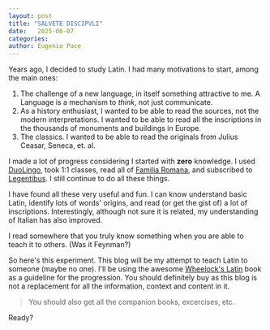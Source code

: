 ```yaml
---
layout: post
title: "SALVETE DISCIPVLI"
date:   2025-06-07
categories:
author: Eugenio Pace
---
```


Years ago, I decided to study Latin. I had many motivations to start, among the main ones:

1. The challenge of a new language, in itself something attractive to me. A Language is a mechanism to *think*, not just communicate.
2. As a history enthusiast, I wanted to be able to read the sources, not the modern interpretations. I wanted to be able to read all the inscriptions in the thousands of monuments and buildings in Europe.
3. The classics. I wanted to be able to read the originals from Julius Ceasar, Seneca, et. al.

I made a lot of progress considering I started with **zero** knowledge. I used [DuoLingo](https://www.duolingo.com/learn), took 1:1 classes, read all of [Familia Romana](https://hackettpublishing.com/lingua-latina-per-se-illustrata-series), and subscribed to [Legentibus](https://legentibus.com). I still continue to do all these things.

I have found all these very useful and fun. I can know understand basic Latin, identify lots of words' origins, and read (or get the gist of) a lot of inscriptions. Interestingly, although not sure it is related, my understanding of Italian has also improved.

I read somewhere that you truly know something when you are able to teach it to others. (Was it Feynman?)

So here's this experiment. This blog will be my attempt to teach Latin to someone (maybe no one). I'll be using the awesome [Wheelock's Latin](http://www.wheelockslatin.com) book as a guideline for the progression. You should definitely buy as this blog is not a replacement for all the information, context and content in it.

> You should also get all the companion books, excercises, etc.

Ready?